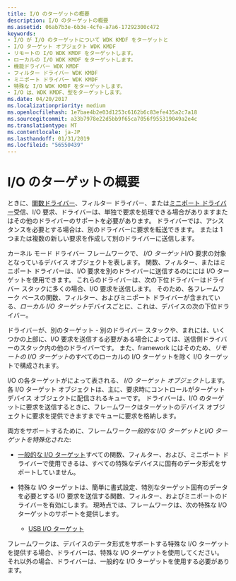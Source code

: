 ```yaml
---
title: I/O のターゲットの概要
description: I/O のターゲットの概要
ms.assetid: 06ab7b3e-6b3e-4cfe-a7a6-17292300c472
keywords:
- I/O が I/O のターゲットについて WDK KMDF をターゲットと
- I/O ターゲット オブジェクト WDK KMDF
- リモートの I/O WDK KMDF をターゲットします。
- ローカルの I/O WDK KMDF をターゲットします。
- 機能ドライバー WDK KMDF
- フィルター ドライバー WDK KMDF
- ミニポート ドライバー WDK KMDF
- 特殊な I/O WDK KMDF をターゲットします。
- I/O は、WDK KMDF、型をターゲットします。
ms.date: 04/20/2017
ms.localizationpriority: medium
ms.openlocfilehash: 1e7bae4b2e03d1253c6162b6c83efe435a2c7a18
ms.sourcegitcommit: a33b7978e22d5bb9f65ca7056f955319049a2e4c
ms.translationtype: MT
ms.contentlocale: ja-JP
ms.lasthandoff: 01/31/2019
ms.locfileid: "56550439"
---
```

# <a name="introduction-to-io-targets"></a>I/O のターゲットの概要





ときに、[関数ドライバー](wdm-concepts-for-kmdf-drivers.md)、フィルター ドライバー、または[ミニポート ドライバー](creating-kmdf-miniport-drivers.md)受信、I/O 要求、ドライバーは、単独で要求を処理できる場合がありますまたはその他のドライバーのサポートを必要があります。 ドライバーでは、アシスタンスを必要とする場合は、別のドライバーに要求を転送できます。 または 1 つまたは複数の新しい要求を作成して別のドライバーに送信します。

カーネル モード ドライバー フレームワークで、 *I/O ターゲット*I/O 要求の対象となっているデバイス オブジェクトを表します。 関数、フィルター、またはミニポート ドライバーは、I/O 要求を別のドライバーに送信するのにには I/O ターゲットを使用できます。 これらのドライバーは、次の下位ドライバーはドライバー スタックに多くの場合、I/O 要求を送信します。 そのため、各フレームワーク ベースの関数、フィルター、およびミニポート ドライバーが含まれている、*ローカル I/O ターゲット*デバイスごとに、これは、デバイスの次の下位ドライバー。

ドライバーが、別のターゲット - 別のドライバー スタックや、まれには、いくつかの上部に、I/O 要求を送信する必要がある場合によっては、送信側ドライバーのスタック内の他のドライバーです。 また、framework にはそのため、*リモートの I/O ターゲット*のすべてのローカルの I/O ターゲットを除く I/O ターゲットで構成されます。

I/O の各ターゲットがによって表される、 *I/O ターゲット オブジェクト*します。 各 I/O ターゲット オブジェクトは、主に、要求時にコントロールがターゲット デバイス オブジェクトに配信されるキューです。 ドライバーは、I/O のターゲットに要求を送信するときに、フレームワークはターゲットのデバイス オブジェクトに要求を提供できますまでキューに要求を格納します。

両方をサポートするために、フレームワーク*一般的な I/O ターゲット*と*I/O ターゲットを特殊化された*:

-   [一般的な I/O ターゲット](general-i-o-targets.md)すべての関数、フィルター、および、ミニポート ドライバーで使用できるは、すべての特殊なデバイスに固有のデータ形式をサポートしていません。

-   特殊な I/O ターゲットは、簡単に書式設定、特別なターゲット固有のデータを必要とする I/O 要求を送信する関数、フィルター、およびミニポートのドライバーを有効にします。 現時点では、フレームワークは、次の特殊な I/O ターゲットのサポートを提供します。
    -   [USB I/O ターゲット](usb-i-o-targets.md)

フレームワークは、デバイスのデータ形式をサポートする特殊な I/O ターゲットを提供する場合、ドライバーは、特殊な I/O ターゲットを使用してください。 それ以外の場合、ドライバーは、一般的な I/O ターゲットを使用する必要があります。

 

 






